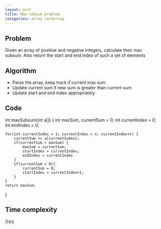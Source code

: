 ```yaml
---
layout: post
title: Max subsum problem
categories: array careercup
---
```


## Problem
Given an array of positive and negative integers, calculate their max subsum. Also return the start and end index of such a set of elements

## Algorithm
- Parse the array, keep track if current max sum
- Update current sum if new sum is greater than current sum
- Update start and end index appropriately

## Code
int maxSubsum(int a[]) {
	int maxSum, currentSum = 0;
	int currentIndex = 0;
	int endIndex = 0;
	
	for(int currentIndex = 1; currentIndex < n; currentIndex++) {
		currentSum += a[currentIndex];
		if(currentSum > maxSum) {
			maxSum = currentSum;
			startIndex = currentIndex;
			endIndex = currentIndex
		}
		if(currentSum < 0){
			currentSum = 0;
			startIndex = currentIndex+1;
		}
	}
	return maxSum;
}

## Time complexity
O(n)